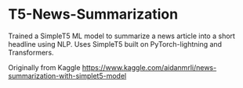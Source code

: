 # T5-News-Summarization
Trained a SimpleT5 ML model to summarize a news article into a short headline using NLP. Uses SimpleT5 built on PyTorch-lightning and Transformers. 

Originally from Kaggle https://www.kaggle.com/aidanmrli/news-summarization-with-simplet5-model

